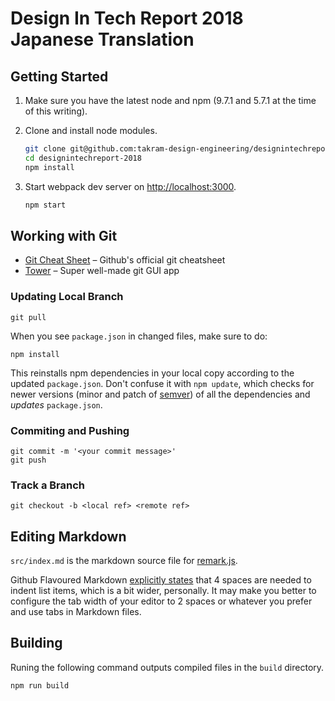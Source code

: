 Design In Tech Report 2018 Japanese Translation
===============================================

## Getting Started

1. Make sure you have the latest node and npm (9.7.1 and 5.7.1 at the time of this writing).

1. Clone and install node modules.

    ```sh
    git clone git@github.com:takram-design-engineering/designintechreport-2018.git
    cd designintechreport-2018
    npm install
    ```

1. Start webpack dev server on [http://localhost:3000](http://localhost:3000).

    ```sh
    npm start
    ```

## Working with Git

- [Git Cheat Sheet](https://services.github.com/on-demand/downloads/github-git-cheat-sheet.pdf) – Github's official git cheatsheet
- [Tower](https://www.git-tower.com/mac/) – Super well-made git GUI app

### Updating Local Branch

```
git pull
```

When you see `package.json` in changed files, make sure to do:

```
npm install
```

This reinstalls npm dependencies in your local copy according to the updated `package.json`. Don't confuse it with `npm update`, which checks for newer versions (minor and patch of [semver](https://semver.org)) of all the dependencies and *updates* `package.json`.

### Commiting and Pushing

```
git commit -m '<your commit message>'
git push
```

### Track a Branch

```
git checkout -b <local ref> <remote ref>
```

## Editing Markdown

`src/index.md` is the markdown source file for [remark.js](https://github.com/gnab/remark).

Github Flavoured Markdown [explicitly states](https://github.github.com/gfm/#list-items) that 4 spaces are needed to indent list items, which is a bit wider, personally. It may make you better to configure the tab width of your editor to 2 spaces or whatever you prefer and use tabs in Markdown files.

## Building

Runing the following command outputs compiled files in the `build` directory.

```sh
npm run build
```
